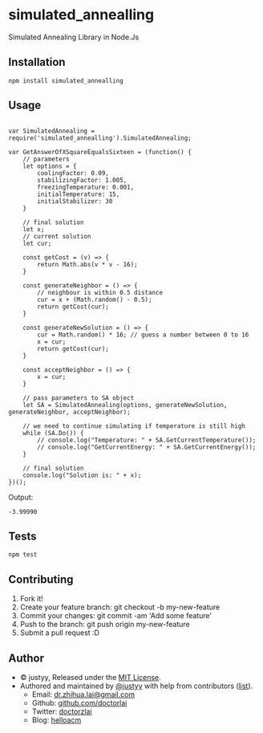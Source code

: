 # simulated_annealling
Simulated Annealing Library in Node.Js

## Installation
```
npm install simulated_annealling
```

## Usage
```

var SimulatedAnnealing = require('simulated_annealling').SimulatedAnnealing;

var GetAnswerOfXSquareEqualsSixteen = (function() {
	// parameters
	let options = {
		coolingFactor: 0.09,
		stabilizingFactor: 1.005,
		freezingTemperature: 0.001,
		initialTemperature: 15,
		initialStabilizer: 30
	}

	// final solution 
	let x;
	// current solution
	let cur;

	const getCost = (v) => {
		return Math.abs(v * v - 16);
	}

	const generateNeighbor = () => {
		// neighbour is within 0.5 distance
		cur = x + (Math.random() - 0.5);
		return getCost(cur);
	}

	const generateNewSolution = () => {
		cur = Math.random() * 16; // guess a number between 0 to 16
		x = cur;
		return getCost(cur);
	}

	const acceptNeighbor = () => {
		x = cur;
	}	

	// pass parameters to SA object
	let SA = SimulatedAnnealing(options, generateNewSolution, generateNeighbor, acceptNeighbor);

	// we need to continue simulating if temperature is still high
	while (SA.Do()) {
		// console.log("Temperature: " + SA.GetCurrentTemperature());
		// console.log("GetCurrentEnergy: " + SA.GetCurrentEnergy());
	}

	// final solution
	console.log("Solution is: " + x);
})();

```

Output:
```
-3.99990
```

## Tests
```
npm test
```

## Contributing
1. Fork it!
2. Create your feature branch: git checkout -b my-new-feature
3. Commit your changes: git commit -am 'Add some feature'
4. Push to the branch: git push origin my-new-feature
5. Submit a pull request :D

## Author
* © justyy, Released under the [MIT License](http://spdx.org/licenses/MIT.html).
* Authored and maintained by [@justyy](https://steemit.com/@justyy) with help from contributors ([list](https://www.npmjs.com/package/simulated_annealling/access)).
    * Email: dr.zhihua.lai@gmail.com
    * Github: [github.com/doctorlai](https://github.com/doctorlai)
    * Twitter: [doctorzlai](https://twitter.com/doctorzlai)
    * Blog: [helloacm](https://helloacm.com)
